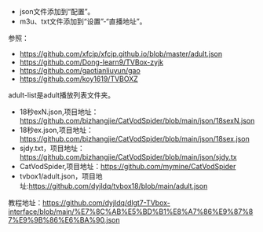 + json文件添加到“配置”。
+ m3u、txt文件添加到“设置”-“直播地址”。

参照：
+ https://github.com/xfcjp/xfcjp.github.io/blob/master/adult.json
+ https://github.com/Dong-learn9/TVBox-zyjk
+ https://github.com/gaotianliuyun/gao
+ https://github.com/koy1619/TVBOXZ

adult-list是adult播放列表文件夹。

+ 18秒exN.json,项目地址：https://github.com/bizhangjie/CatVodSpider/blob/main/json/18sexN.json
+ 18秒ex.json,项目地址：https://github.com/bizhangjie/CatVodSpider/blob/main/json/18sex.json
+ sjdy.txt，项目地址：https://github.com/bizhangjie/CatVodSpider/blob/main/json/sjdy.tx
+ CatVodSpider,项目地址：https://github.com/mymine/CatVodSpider
+ tvbox1/adult.json，项目地址:https://github.com/dyjldq/tvbox18/blob/main/adult.json

教程地址：https://github.com/dyjldq/dlgt7-TVbox-interface/blob/main/%E7%8C%AB%E5%BD%B1%E8%A7%86%E9%87%87%E9%9B%86%E6%BA%90.json


